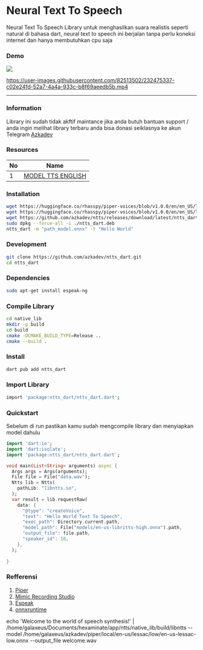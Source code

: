 # Neural Text To Speech

Neural Text To Speech Library untuk menghasilkan suara realistis seperti natural di bahasa dart, neural text to speech ini berjalan tanpa perlu koneksi internet dan hanya membutuhkan cpu saja

### Demo

[![](https://raw.githubusercontent.com/azkadev/ntts_dart/main/.github/youtube_ntts.jpg)](https://youtu.be/IfOJs7OUH8o)


https://user-images.githubusercontent.com/82513502/232475337-c02e24fd-52a7-4a4a-933c-b8f69aeedb5b.mp4

---


### Information

Library ini sudah tidak akftif maintance jika anda butuh bantuan support / anda ingin melihat library terbaru anda bisa donasi seiklasnya ke akun Telegram [Azkadev](https://t.me/azkadev)

### Resources

| No | Name                                                                                                            |
|----|-----------------------------------------------------------------------------------------------------------------|
| 1  | [MODEL TTS ENGLISH](https://github.com/rhasspy/piper/releases/download/v0.0.2/voice-en-us-libritts-high.tar.gz) |


### Installation
```bash
wget https://huggingface.co/rhasspy/piper-voices/blob/v1.0.0/en/en_US/libritts/high/en_US-libritts-high.onnx
wget https://huggingface.co/rhasspy/piper-voices/blob/v1.0.0/en/en_US/libritts/high/en_US-libritts-high.onnx.json
wget https://github.com/azkadev/ntts/releases/download/latest/ntts_dart.deb
sudo dpkg --force-all -i ./ntts_dart.deb
ntts_dart -m "path_model.onnx" -t "Hello World"
```

### Development

```bash
git clone https://github.com/azkadev/ntts_dart.git
cd ntts_dart
```

### Dependencies

```bash
sudo apt-get install espeak-ng
```

### Compile Library

```bash
cd native_lib
mkdir -p build
cd build
cmake -DCMAKE_BUILD_TYPE=Release ..
cmake --build .
```


### Install

```bash
dart pub add ntts_dart
```

### Import Library

```bash
import 'package:ntts_dart/ntts_dart.dart';
```


### Quickstart

Sebelum di run pastikan kamu sudah mengcompile library dan menyiapkan model dahulu

```dart
import 'dart:io';
import 'dart:isolate'; 
import 'package:ntts_dart/ntts_dart.dart'; 

void main(List<String> arguments) async {
  Args args = Args(arguments); 
  File file = File("data.wav");
  Ntts lib = Ntts(
    pathLib: "libntts.so",
  );
  var result = lib.requestRaw(
    data: {
      "@type": "createVoice",
      "text": "Hello World Text To Speech",
      "exec_path": Directory.current.path,
      "model_path": File("models/en-us-libritts-high.onnx").path,
      "output_file": file.path,
      "speaker_id": 10,
    },
  );
  
}
```

### Refferensi

1. [Piper](https://github.com/rhasspy/piper)
2. [Mimic Recording Studio](https://github.com/MycroftAI/mimic-recording-studio)
3. [Espeak](https://github.com/espeak-ng/espeak-ng)
4. [onnxruntime](https://github.com/microsoft/onnxruntime)



echo 'Welcome to the world of speech synthesis!' | \
 /home/galaxeus/Documents/hexaminate/app/ntts/native_lib/build/libntts --model /home/galaxeus/azkadev/piper/local/en-us/lessac/low/en-us-lessac-low.onnx --output_file welcome.wav